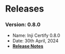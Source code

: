 # Releases

### Version: 0.8.0 <a href="#version-0.8.0" id="version-0.8.0"></a>

* Name: Inji Certify 0.8.0
* Date: 30th April, 2024
* [**Release Notes**](https://docs.mosip.io/inji/inji-certify/releases/release-notes)
